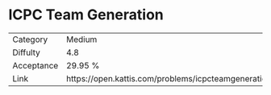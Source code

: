 # ICPC Team Generation

<table>
    <tr>
        <td>Category</td>
        <td>Medium</td>
    </tr>
    <tr>
        <td>Diffulty</td>
        <td>4.8</td>
    </tr>
    <tr>
        <td>Acceptance</td>
        <td>29.95 %</td>
    </tr>
    <tr>
        <td>Link</td>
        <td>https://open.kattis.com/problems/icpcteamgeneration</td>
    </tr>
</table>